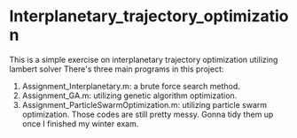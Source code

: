 # Interplanetary_trajectory_optimization
This is a simple exercise on interplanetary trajectory optimization utilizing lambert solver
There's three main programs in this project:
  1. Assignment_Interplanetary.m: a brute force search method.
  2. Assignment_GA.m: utilizing genetic algorithm optimization.
  3. Assignment_ParticleSwarmOptimization.m: utilizing particle swarm optimization.
Those codes are still pretty messy. Gonna tidy them up once I finished my winter exam.

